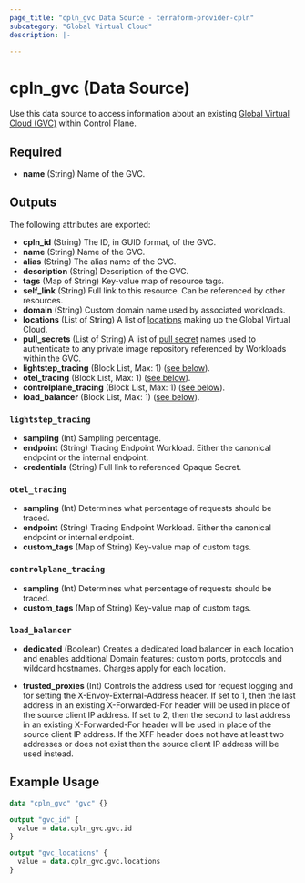 ```yaml
---
page_title: "cpln_gvc Data Source - terraform-provider-cpln"
subcategory: "Global Virtual Cloud"
description: |-
  
---
```

# cpln_gvc (Data Source)

Use this data source to access information about an existing [Global Virtual Cloud (GVC)](https://docs.controlplane.com/reference/gvc) within Control Plane. 

## Required

- **name** (String) Name of the GVC.

## Outputs

The following attributes are exported:

- **cpln_id** (String) The ID, in GUID format, of the GVC.
- **name** (String) Name of the GVC.
- **alias** (String) The alias name of the GVC.
- **description** (String) Description of the GVC.
- **tags** (Map of String) Key-value map of resource tags.
- **self_link** (String) Full link to this resource. Can be referenced by other resources.
- **domain** (String) Custom domain name used by associated workloads.
- **locations** (List of String) A list of [locations](https://docs.controlplane.com/reference/location#current) making up the Global Virtual Cloud.
- **pull_secrets** (List of String) A list of [pull secret](https://docs.controlplane.com/reference/gvc#pull-secrets) names used to authenticate to any private image repository referenced by Workloads within the GVC.
- **lightstep_tracing** (Block List, Max: 1) ([see below](#nestedblock--lightstep_tracing)).
- **otel_tracing** (Block List, Max: 1) ([see below](#nestedblock--otel_tracing)).
- **controlplane_tracing** (Block List, Max: 1) ([see below](#nestedblock--controlplane_tracing)).
- **load_balancer** (Block List, Max: 1) ([see below](#nestedblock--load_balancer)).

<a id="nestedblock--lightstep_tracing"></a>

### `lightstep_tracing`

- **sampling** (Int) Sampling percentage.
- **endpoint** (String) Tracing Endpoint Workload. Either the canonical endpoint or the internal endpoint.
- **credentials** (String) Full link to referenced Opaque Secret.

<a id="nestedblock--otel_tracing"></a>

### `otel_tracing`

- **sampling** (Int) Determines what percentage of requests should be traced.
- **endpoint** (String) Tracing Endpoint Workload. Either the canonical endpoint or internal endpoint.
- **custom_tags** (Map of String) Key-value map of custom tags.

<a id="nestedblock--controlplane_tracing"></a>

### `controlplane_tracing`

- **sampling** (Int) Determines what percentage of requests should be traced.
- **custom_tags** (Map of String) Key-value map of custom tags.

<a id="nestedblock--load_balancer"></a>

### `load_balancer`

- **dedicated** (Boolean) Creates a dedicated load balancer in each location and enables additional Domain features: custom ports, protocols and wildcard hostnames. Charges apply for each location.

- **trusted_proxies** (Int) Controls the address used for request logging and for setting the X-Envoy-External-Address header. If set to 1, then the last address in an existing X-Forwarded-For header will be used in place of the source client IP address. If set to 2, then the second to last address in an existing X-Forwarded-For header will be used in place of the source client IP address. If the XFF header does not have at least two addresses or does not exist then the source client IP address will be used instead.

## Example Usage

```terraform
data "cpln_gvc" "gvc" {}

output "gvc_id" {
  value = data.cpln_gvc.gvc.id
}

output "gvc_locations" {
  value = data.cpln_gvc.gvc.locations
}
```